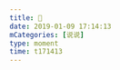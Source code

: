 ```yaml
---
title: 🍦
date: 2019-01-09 17:14:13
mCategories: [说说]
type: moment
time: t171413
---
```


<div id="pics-20190109171413"></div>

<script src="/lib/moment/pics.js"></script>
<script>
var data = [
    {"link": "2019-01-09_000001.jpeg", "type": "shuoshuo"},
    {"link": "2019-01-09_000003.jpeg", "type": "shuoshuo"}
];
picsRender(data, "pics-20190109171413");
</script>
